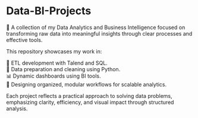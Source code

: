# Data-BI-Projects
🚀 A collection of my Data Analytics and Business Intelligence focused on transforming raw data into meaningful insights through clear processes and effective tools.

This repository showcases my work in:

🔄 ETL development with Talend and SQL.  
🧼 Data preparation and cleaning using Python.  
📊 Dynamic dashboards using BI tools.  
🧭 Designing organized, modular workflows for scalable analytics.  

Each project reflects a practical approach to solving data problems, emphasizing clarity, efficiency, and visual impact through structured analysis.
